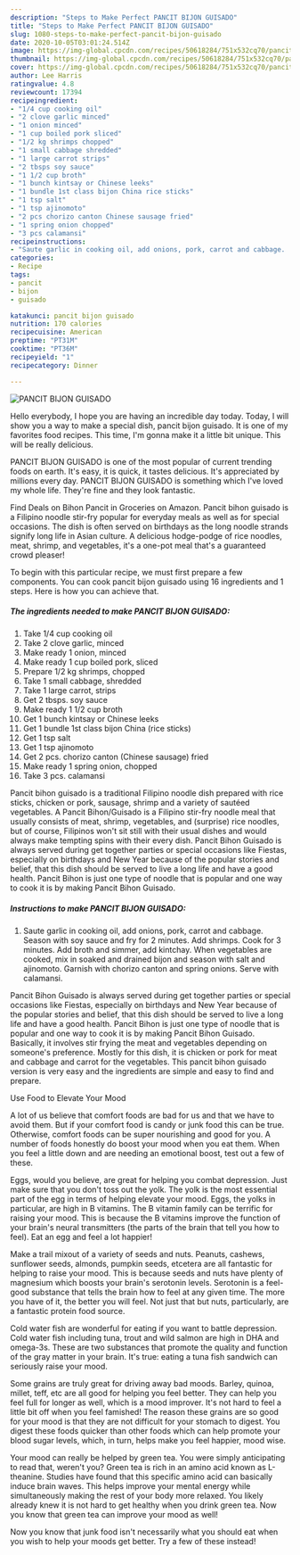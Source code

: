 ```yaml
---
description: "Steps to Make Perfect PANCIT BIJON GUISADO"
title: "Steps to Make Perfect PANCIT BIJON GUISADO"
slug: 1080-steps-to-make-perfect-pancit-bijon-guisado
date: 2020-10-05T03:01:24.514Z
image: https://img-global.cpcdn.com/recipes/50618284/751x532cq70/pancit-bijon-guisado-recipe-main-photo.jpg
thumbnail: https://img-global.cpcdn.com/recipes/50618284/751x532cq70/pancit-bijon-guisado-recipe-main-photo.jpg
cover: https://img-global.cpcdn.com/recipes/50618284/751x532cq70/pancit-bijon-guisado-recipe-main-photo.jpg
author: Lee Harris
ratingvalue: 4.8
reviewcount: 17394
recipeingredient:
- "1/4 cup cooking oil"
- "2 clove garlic minced"
- "1 onion minced"
- "1 cup boiled pork sliced"
- "1/2 kg shrimps chopped"
- "1 small cabbage shredded"
- "1 large carrot strips"
- "2 tbsps soy sauce"
- "1 1/2 cup broth"
- "1 bunch kintsay or Chinese leeks"
- "1 bundle 1st class bijon China rice sticks"
- "1 tsp salt"
- "1 tsp ajinomoto"
- "2 pcs chorizo canton Chinese sausage fried"
- "1 spring onion chopped"
- "3 pcs calamansi"
recipeinstructions:
- "Saute garlic in cooking oil, add onions, pork, carrot and cabbage.  Season with soy sauce and fry for 2 minutes.  Add shrimps.  Cook for 3 minutes.  Add broth and simmer, add kintchay.  When vegetables are cooked, mix in soaked and drained bijon and season with salt and ajinomoto.  Garnish with chorizo canton and spring onions.  Serve with calamansi."
categories:
- Recipe
tags:
- pancit
- bijon
- guisado

katakunci: pancit bijon guisado 
nutrition: 170 calories
recipecuisine: American
preptime: "PT31M"
cooktime: "PT36M"
recipeyield: "1"
recipecategory: Dinner

---
```



![PANCIT BIJON GUISADO](https://img-global.cpcdn.com/recipes/50618284/751x532cq70/pancit-bijon-guisado-recipe-main-photo.jpg)

Hello everybody, I hope you are having an incredible day today. Today, I will show you a way to make a special dish, pancit bijon guisado. It is one of my favorites food recipes. This time, I'm gonna make it a little bit unique. This will be really delicious.

PANCIT BIJON GUISADO is one of the most popular of current trending foods on earth. It's easy, it is quick, it tastes delicious. It's appreciated by millions every day. PANCIT BIJON GUISADO is something which I've loved my whole life. They're fine and they look fantastic.

Find Deals on Bihon Pancit in Groceries on Amazon. Pancit bihon guisado is a Filipino noodle stir-fry popular for everyday meals as well as for special occasions. The dish is often served on birthdays as the long noodle strands signify long life in Asian culture. A delicious hodge-podge of rice noodles, meat, shrimp, and vegetables, it&#39;s a one-pot meal that&#39;s a guaranteed crowd pleaser!


To begin with this particular recipe, we must first prepare a few components. You can cook pancit bijon guisado using 16 ingredients and 1 steps. Here is how you can achieve that.

<!--inarticleads1-->

##### The ingredients needed to make PANCIT BIJON GUISADO:

1. Take 1/4 cup cooking oil
1. Take 2 clove garlic, minced
1. Make ready 1 onion, minced
1. Make ready 1 cup boiled pork, sliced
1. Prepare 1/2 kg shrimps, chopped
1. Take 1 small cabbage, shredded
1. Take 1 large carrot, strips
1. Get 2 tbsps. soy sauce
1. Make ready 1 1/2 cup broth
1. Get 1 bunch kintsay or Chinese leeks
1. Get 1 bundle 1st class bijon China (rice sticks)
1. Get 1 tsp salt
1. Get 1 tsp ajinomoto
1. Get 2 pcs. chorizo canton (Chinese sausage) fried
1. Make ready 1 spring onion, chopped
1. Take 3 pcs. calamansi


Pancit bihon guisado is a traditional Filipino noodle dish prepared with rice sticks, chicken or pork, sausage, shrimp and a variety of sautéed vegetables. A Pancit Bihon/Guisado is a Filipino stir-fry noodle meal that usually consists of meat, shrimp, vegetables, and (surprise) rice noodles, but of course, Filipinos won&#39;t sit still with their usual dishes and would always make tempting spins with their every dish. Pancit Bihon Guisado is always served during get together parties or special occasions like Fiestas, especially on birthdays and New Year because of the popular stories and belief, that this dish should be served to live a long life and have a good health. Pancit Bihon is just one type of noodle that is popular and one way to cook it is by making Pancit Bihon Guisado. 

<!--inarticleads2-->

##### Instructions to make PANCIT BIJON GUISADO:

1. Saute garlic in cooking oil, add onions, pork, carrot and cabbage.  Season with soy sauce and fry for 2 minutes.  Add shrimps.  Cook for 3 minutes.  Add broth and simmer, add kintchay.  When vegetables are cooked, mix in soaked and drained bijon and season with salt and ajinomoto.  Garnish with chorizo canton and spring onions.  Serve with calamansi.


Pancit Bihon Guisado is always served during get together parties or special occasions like Fiestas, especially on birthdays and New Year because of the popular stories and belief, that this dish should be served to live a long life and have a good health. Pancit Bihon is just one type of noodle that is popular and one way to cook it is by making Pancit Bihon Guisado. Basically, it involves stir frying the meat and vegetables depending on someone&#39;s preference. Mostly for this dish, it is chicken or pork for meat and cabbage and carrot for the vegetables. This pancit bihon guisado version is very easy and the ingredients are simple and easy to find and prepare. 

Use Food to Elevate Your Mood


A lot of us believe that comfort foods are bad for us and that we have to avoid them. But if your comfort food is candy or junk food this can be true. Otherwise, comfort foods can be super nourishing and good for you. A number of foods honestly do boost your mood when you eat them. When you feel a little down and are needing an emotional boost, test out a few of these.

Eggs, would you believe, are great for helping you combat depression. Just make sure that you don't toss out the yolk. The yolk is the most essential part of the egg in terms of helping elevate your mood. Eggs, the yolks in particular, are high in B vitamins. The B vitamin family can be terrific for raising your mood. This is because the B vitamins improve the function of your brain's neural transmitters (the parts of the brain that tell you how to feel). Eat an egg and feel a lot happier!

Make a trail mixout of a variety of seeds and nuts. Peanuts, cashews, sunflower seeds, almonds, pumpkin seeds, etcetera are all fantastic for helping to raise your mood. This is because seeds and nuts have plenty of magnesium which boosts your brain's serotonin levels. Serotonin is a feel-good substance that tells the brain how to feel at any given time. The more you have of it, the better you will feel. Not just that but nuts, particularly, are a fantastic protein food source.

Cold water fish are wonderful for eating if you want to battle depression. Cold water fish including tuna, trout and wild salmon are high in DHA and omega-3s. These are two substances that promote the quality and function of the gray matter in your brain. It's true: eating a tuna fish sandwich can seriously raise your mood. 

Some grains are truly great for driving away bad moods. Barley, quinoa, millet, teff, etc are all good for helping you feel better. They can help you feel full for longer as well, which is a mood improver. It's not hard to feel a little bit off when you feel famished! The reason these grains are so good for your mood is that they are not difficult for your stomach to digest. You digest these foods quicker than other foods which can help promote your blood sugar levels, which, in turn, helps make you feel happier, mood wise.

Your mood can really be helped by green tea. You were simply anticipating to read that, weren't you? Green tea is rich in an amino acid known as L-theanine. Studies have found that this specific amino acid can basically induce brain waves. This helps improve your mental energy while simultaneously making the rest of your body more relaxed. You likely already knew it is not hard to get healthy when you drink green tea. Now you know that green tea can improve your mood as well!

Now you know that junk food isn't necessarily what you should eat when you wish to help your moods get better. Try a few of these instead!

